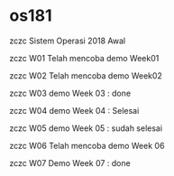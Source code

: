 # os181
zczc Sistem Operasi 2018 Awal

zczc W01 Telah mencoba demo Week01

zczc W02 Telah mencoba demo Week02

zczc W03 demo Week 03 : done

zczc W04 demo Week 04 : Selesai

zczc W05 demo Week 05 : sudah selesai

zczc W06 Telah mencoba demo Week 06

zczc W07 Demo Week 07 : done
